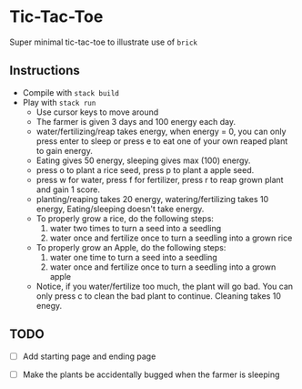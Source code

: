# Tic-Tac-Toe 

Super minimal tic-tac-toe to illustrate use of `brick`

## Instructions

* Compile with `stack build`
* Play with `stack run`
	- Use cursor keys to move around
	- The farmer is given 3 days and 100 energy each day. 
	- water/fertilizing/reap takes energy, when energy = 0, you can only press enter to sleep or press e to eat one of your own reaped plant to gain energy.
	- Eating gives 50 energy, sleeping gives max (100) energy.
	- press o to plant a rice seed, press p to plant a apple seed.
	- press w for water, press f for fertilizer, press r to reap grown plant and gain 1 score.
	- planting/reaping takes 20 energy, watering/fertilizing takes 10 energy, Eating/sleeping doesn't take energy.
	- To properly grow a rice, do the following steps: 
		1. water two times to turn a seed into a seedling
		2. water once and fertilize once to turn a seedling into a grown rice
	- To properly grow an Apple, do the following steps: 
		1. water one time to turn a seed into a seedling
		2. water once and fertilize once to turn a seedling into a grown apple
	- Notice, if you water/fertilize too much, the plant will go bad. You can only press c to clean the bad plant to continue. Cleaning takes 10 enegy.
## TODO

- [ ] Add starting page and ending page
- [ ] Make the plants be accidentally bugged when the farmer is sleeping



